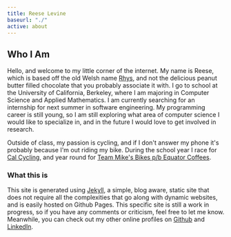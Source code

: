 ```yaml
---
title: Reese Levine
baseurl: "./"
active: about
---
```


## Who I Am ##

Hello, and welcome to my little corner of the internet. My name is Reese, which is based off the old Welsh name [Rhys](http://www.behindthename.com/name/rhys), and not the delicious peanut butter filled chocolate that you probably associate it with. I go to school at the University of California, Berkeley, where I am majoring in Computer Science and Applied Mathematics. I am currently searching for an internship for next summer in software engineering.  My programming career is still young, so I am still exploring what area of computer science I would like to specialize in, and in the future I would love to get involved in research.

Outside of class, my passion is cycling, and if I don't answer my phone it's probably because I'm out riding my bike. During the school year I race for [Cal Cycling](http://cycling.berkeley.edu), and year round for [Team Mike's Bikes p/b Equator Coffees](http://teammikesbikes.com).

### What this is ###

This site is generated using [Jekyll](http://jekyllrb.com/), a simple, blog aware, static site that does not require all the complexities that go along with dynamic websites, and is easily hosted on Github Pages. This specific site is still a work in progress, so if you have any comments or criticism, feel free to let me know. Meanwhile, you can check out my other online profiles on [Github](https://github.com/reeselevine) and [LinkedIn](https://www.linkedin.com/profile/view?id=63416996&trk=nav_responsive_tab_profile).